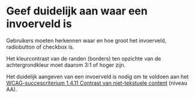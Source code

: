 <!-- @license CC0-1.0 -->

# Geef duidelijk aan waar een invoerveld is

Gebruikers moeten herkennen waar en hoe groot het invoerveld, radiobutton of checkbox is.

Het kleurcontrast van de randen (borders) ten opzichte van de achtergrondkleur moet daarom 3:1 of hoger zijn.

Het duidelijk aangeven van een invoerveld is nodig om te voldoen aan het [WCAG-succescriterium 1.4.11 Contrast van niet-tekstuele content](/wcag/1.4.11/) (niveau AA).
